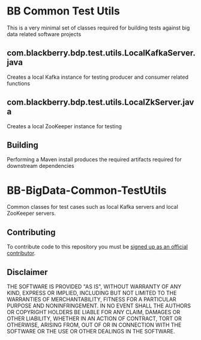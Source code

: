 # BB Common Test Utils
This is a very minimal set of classes required for building tests against big data related software projects

## com.blackberry.bdp.test.utils.LocalKafkaServer.java 
Creates a local Kafka instance for testing producer and consumer related functions

## com.blackberry.bdp.test.utils.LocalZkServer.java 
Creates a local ZooKeeper instance for testing

## Building
Performing a Maven install produces the required artifacts required for downstream dependencies

# BB-BigData-Common-TestUtils
Common classes for test cases such as local Kafka servers and local ZooKeeper servers.

## Contributing
To contribute code to this repository you must be [signed up as an official contributor](http://blackberry.github.com/howToContribute.html).

## Disclaimer
THE SOFTWARE IS PROVIDED "AS IS", WITHOUT WARRANTY OF ANY KIND, EXPRESS OR IMPLIED, INCLUDING BUT NOT LIMITED TO THE WARRANTIES OF MERCHANTABILITY, FITNESS FOR A PARTICULAR PURPOSE AND NONINFRINGEMENT. IN NO EVENT SHALL THE AUTHORS OR COPYRIGHT HOLDERS BE LIABLE FOR ANY CLAIM, DAMAGES OR OTHER LIABILITY, WHETHER IN AN ACTION OF CONTRACT, TORT OR OTHERWISE, ARISING FROM, OUT OF OR IN CONNECTION WITH THE SOFTWARE OR THE USE OR OTHER DEALINGS IN THE SOFTWARE.
